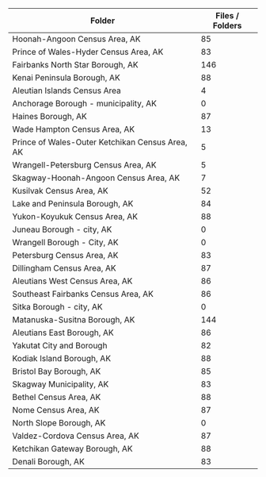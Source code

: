 | Folder                                          |   Files / Folders |
|-------------------------------------------------|-------------------|
| Hoonah-Angoon Census Area, AK                   |                85 |
| Prince of Wales-Hyder Census Area, AK           |                83 |
| Fairbanks North Star Borough, AK                |               146 |
| Kenai Peninsula Borough, AK                     |                88 |
| Aleutian Islands Census Area                    |                 4 |
| Anchorage Borough - municipality, AK            |                 0 |
| Haines Borough, AK                              |                87 |
| Wade Hampton Census Area, AK                    |                13 |
| Prince of Wales-Outer Ketchikan Census Area, AK |                 5 |
| Wrangell-Petersburg Census Area, AK             |                 5 |
| Skagway-Hoonah-Angoon Census Area, AK           |                 7 |
| Kusilvak Census Area, AK                        |                52 |
| Lake and Peninsula Borough, AK                  |                84 |
| Yukon-Koyukuk Census Area, AK                   |                88 |
| Juneau Borough - city, AK                       |                 0 |
| Wrangell Borough - City, AK                     |                 0 |
| Petersburg Census Area, AK                      |                83 |
| Dillingham Census Area, AK                      |                87 |
| Aleutians West Census Area, AK                  |                86 |
| Southeast Fairbanks Census Area, AK             |                86 |
| Sitka Borough - city, AK                        |                 0 |
| Matanuska-Susitna Borough, AK                   |               144 |
| Aleutians East Borough, AK                      |                86 |
| Yakutat City and Borough                        |                82 |
| Kodiak Island Borough, AK                       |                88 |
| Bristol Bay Borough, AK                         |                85 |
| Skagway Municipality, AK                        |                83 |
| Bethel Census Area, AK                          |                88 |
| Nome Census Area, AK                            |                87 |
| North Slope Borough, AK                         |                 0 |
| Valdez-Cordova Census Area, AK                  |                87 |
| Ketchikan Gateway Borough, AK                   |                88 |
| Denali Borough, AK                              |                83 |